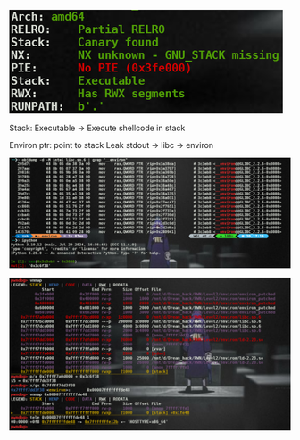 ![checksec](images/checksec.png)

Stack:    Executable -> Execute shellcode in stack

Environ ptr: point to stack 
Leak stdout -> libc -> environ

![offset](images/environ_offset.png)

![vmmap](images/environ_vmmap.png)